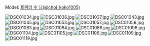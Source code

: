 ﻿---
dddd: 2023.12.30 코페
nickname: 수
sns_type: x
sns_id: choi_koko1005
---

<a name="choi_koko1005"></a>
Model: <a href="https://x.com/choi_koko1005" target="_blank">트위터 수 님(@choi_koko1005)</a>

![DSC01034.jpg](/assets/img/2023/12-30/DSC01034.jpg)
![DSC01036.jpg](/assets/img/2023/12-30/DSC01036.jpg)
![DSC01037.jpg](/assets/img/2023/12-30/DSC01037.jpg)
![DSC01043.jpg](/assets/img/2023/12-30/DSC01043.jpg)
![DSC01045.jpg](/assets/img/2023/12-30/DSC01045.jpg)
![DSC01053.jpg](/assets/img/2023/12-30/DSC01053.jpg)
![DSC01057.jpg](/assets/img/2023/12-30/DSC01057.jpg)
![DSC01059.jpg](/assets/img/2023/12-30/DSC01059.jpg)
![DSC01083.jpg](/assets/img/2023/12-30/DSC01083.jpg)
![DSC01084.jpg](/assets/img/2023/12-30/DSC01084.jpg)
![DSC01086.jpg](/assets/img/2023/12-30/DSC01086.jpg)
![DSC01098.jpg](/assets/img/2023/12-30/DSC01098.jpg)
![DSC01104.jpg](/assets/img/2023/12-30/DSC01104.jpg)
![DSC01105.jpg](/assets/img/2023/12-30/DSC01105.jpg)
![DSC01106.jpg](/assets/img/2023/12-30/DSC01106.jpg)
![DSC01109.jpg](/assets/img/2023/12-30/DSC01109.jpg)
![DSC01119.jpg](/assets/img/2023/12-30/DSC01119.jpg)
